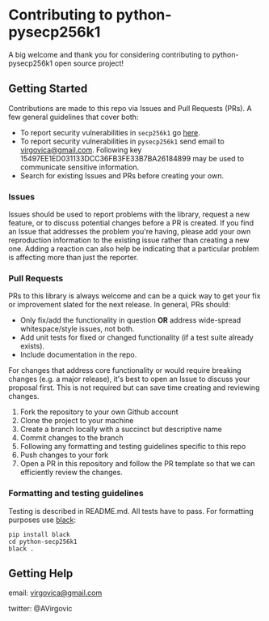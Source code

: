 # Contributing to python-pysecp256k1

A big welcome and thank you for considering contributing to python-pysecp256k1 open source project!

## Getting Started

Contributions are made to this repo via Issues and Pull Requests (PRs). A few general guidelines that cover both:

- To report security vulnerabilities in `secp256k1` go [here](https://github.com/bitcoin-core/secp256k1/blob/master/SECURITY.md).
- To report security vulnerabilities in `pysecp256k1` send email to virgovica@gmail.com. Following key 15497EE1ED031133DCC36FB3FE33B7BA26184899 may be used to communicate sensitive information. 
- Search for existing Issues and PRs before creating your own.

### Issues

Issues should be used to report problems with the library, request a new feature, or to discuss potential changes before a PR is created.
If you find an Issue that addresses the problem you're having, please add your own reproduction information to the existing issue rather than creating a new one. 
Adding a reaction can also help be indicating that a particular problem is affecting more than just the reporter.

### Pull Requests

PRs to this library is always welcome and can be a quick way to get your fix or improvement slated for the next release. In general, PRs should:

- Only fix/add the functionality in question **OR** address wide-spread whitespace/style issues, not both.
- Add unit tests for fixed or changed functionality (if a test suite already exists).
- Include documentation in the repo.

For changes that address core functionality or would require breaking changes (e.g. a major release), it's best to open an Issue to discuss your proposal first. This is not required but can save time creating and reviewing changes.

1. Fork the repository to your own Github account
2. Clone the project to your machine
3. Create a branch locally with a succinct but descriptive name
4. Commit changes to the branch
5. Following any formatting and testing guidelines specific to this repo
6. Push changes to your fork
7. Open a PR in this repository and follow the PR template so that we can efficiently review the changes.

### Formatting and testing guidelines
Testing is described in README.md. All tests have to pass. For formatting purposes use [black](https://github.com/psf/black):
```shell
pip install black
cd python-secp256k1
black .
```

## Getting Help
email: virgovica@gmail.com

twitter: @AVirgovic
